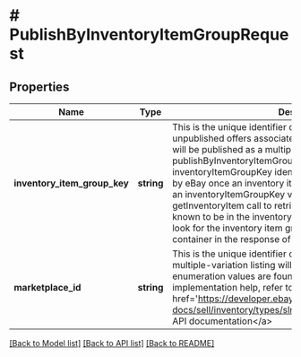 # # PublishByInventoryItemGroupRequest

## Properties

Name | Type | Description | Notes
------------ | ------------- | ------------- | -------------
**inventory_item_group_key** | **string** | This is the unique identifier of the inventory item group. All unpublished offers associated with this inventory item group will be published as a multiple-variation listing if the publishByInventoryItemGroup call is successful. The inventoryItemGroupKey identifier is automatically generated by eBay once an inventory item group is created. To retrieve an inventoryItemGroupKey value, you can use the getInventoryItem call to retrieve an inventory item that is known to be in the inventory item group to publish, and then look for the inventory item group identifier under the groupIds container in the response of that call. | [optional]
**marketplace_id** | **string** | This is the unique identifier of the eBay site on which the multiple-variation listing will be published. The marketPlaceId enumeration values are found in MarketplaceIdEnum. For implementation help, refer to &lt;a href&#x3D;&#39;https://developer.ebay.com/api-docs/sell/inventory/types/slr:MarketplaceEnum&#39;&gt;eBay API documentation&lt;/a&gt; | [optional]

[[Back to Model list]](../../README.md#models) [[Back to API list]](../../README.md#endpoints) [[Back to README]](../../README.md)
